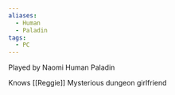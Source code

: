 ```yaml
---
aliases:
  - Human
  - Paladin
tags:
  - PC
---
```

Played by Naomi
Human Paladin

Knows [[Reggie]]
Mysterious dungeon girlfriend